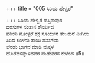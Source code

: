 +++
title = "005 ಸಿರಿಯ ಹೇಳ್ವರೆ"

+++
ಸಿರಿಯ ಹೇಳ್ವರೆ ಹಸ್ತಿನಾಪುರ  
ದರಸುಗಳ ಸಂತಾನ ಶೌರ್ಯದ  
ಪರಿಯ ನೋಳ್ಪರೆ ಶಕ್ರ ಸೂರ್ಯರ ತೇಜಕುರೆ ಮಿಗಿಲು   
ತಿರಿದ ಕೂಳನು ತಾಯಿ ಹಸುಗೆಯ  
ಲೆರಡು ಭಾಗವ ಮಾಡಿ ಮಕ್ಕಳ  
ಹೊರೆದಳಿನ್ನುಳಿದವರ ಪಾಡೇನರಸ ಕೇಳೆಂದ      ॥5॥